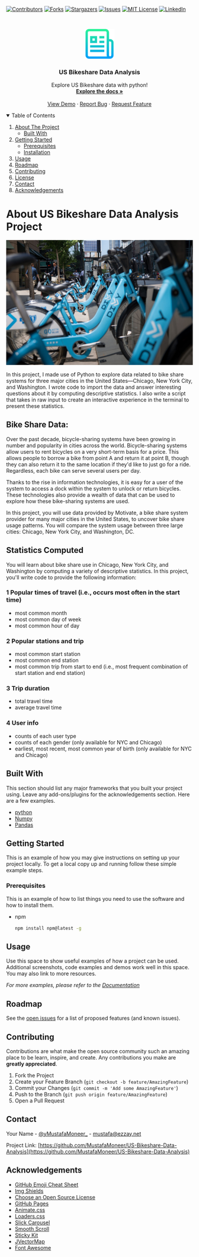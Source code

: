 <!--
*** Thanks for checking out the Best-README-Template. If you have a suggestion
*** that would make this better, please fork the repo and create a pull request
*** or simply open an issue with the tag "enhancement".
*** Thanks again! Now go create something AMAZING! :D
-->



<!-- PROJECT SHIELDS -->
<!--
*** I'm using markdown "reference style" links for readability.
*** Reference links are enclosed in brackets [ ] instead of parentheses ( ).
*** See the bottom of this document for the declaration of the reference variables
*** for contributors-url, forks-url, etc. This is an optional, concise syntax you may use.
*** https://www.markdownguide.org/basic-syntax/#reference-style-links
-->
[![Contributors][contributors-shield]][contributors-url]
[![Forks][forks-shield]][forks-url]
[![Stargazers][stars-shield]][stars-url]
[![Issues][issues-shield]][issues-url]
[![MIT License][license-shield]][license-url]
[![LinkedIn][linkedin-shield]][linkedin-url]



<!-- PROJECT LOGO -->
<br />
<p align="center">
  <a href="https://github.com/othneildrew/Best-README-Template">
    <img src="images/logo.png" alt="Logo" width="80" height="80">
  </a>

  <h3 align="center">US Bikeshare Data Analysis</h3>

  <p align="center">
    Explore US Bikeshare data with python!
    <br />
    <a href="https://www.google.com/url?q=https%3A%2F%2Fclassroom.udacity.com%2Fnanodegrees%2Fnd104%2Fparts%2F53470233-d93c-4a31-a59f-11388272fe6b%2Fmodules%2Ff807d0c5-6158-445a-a447-6518782b57b8%2Flessons%2Fee7d089a-4a92-4e5d-96d2-bb256fae28e9%2Fconcepts%2F9062ec66-f95c-4637-91a3-f24f16b3d256&sa=D&sntz=1&usg=AFQjCNFZ425dQT4jll5vch8jn66-pM8fTg"><strong>Explore the docs »</strong></a>
    <br />
    <br />
    <a href="https://github.com/othneildrew/Best-README-Template">View Demo</a>
    ·
    <a href="https://github.com/othneildrew/Best-README-Template/issues">Report Bug</a>
    ·
    <a href="https://github.com/othneildrew/Best-README-Template/issues">Request Feature</a>
  </p>
</p>



<!-- TABLE OF CONTENTS -->
<details open="open">
  <summary>Table of Contents</summary>
  <ol>
    <li>
      <a href="#about-the-project">About The Project</a>
      <ul>
        <li><a href="#built-with">Built With</a></li>
      </ul>
    </li>
    <li>
      <a href="#getting-started">Getting Started</a>
      <ul>
        <li><a href="#prerequisites">Prerequisites</a></li>
        <li><a href="#installation">Installation</a></li>
      </ul>
    </li>
    <li><a href="#usage">Usage</a></li>
    <li><a href="#roadmap">Roadmap</a></li>
    <li><a href="#contributing">Contributing</a></li>
    <li><a href="#license">License</a></li>
    <li><a href="#contact">Contact</a></li>
    <li><a href="#acknowledgements">Acknowledgements</a></li>
  </ol>
</details>



<!-- ABOUT THE PROJECT -->
# About US Bikeshare Data Analysis Project

[![Product Name Screen Shot][product-screenshot]](https://sites.google.com/udacity.com/programdatascipython-project2)

In this project, I made use of Python to explore data related to bike share systems for three major cities in the United States—Chicago, New York City, and Washington. I wrote code to import the data and answer interesting questions about it by computing descriptive statistics. I also write a script that takes in raw input to create an interactive experience in the terminal to present these statistics.

## Bike Share Data:

Over the past decade, bicycle-sharing systems have been growing in number and popularity in cities across the world. Bicycle-sharing systems allow users to rent bicycles on a very short-term basis for a price. This allows people to borrow a bike from point A and return it at point B, though they can also return it to the same location if they'd like to just go for a ride. Regardless, each bike can serve several users per day.

Thanks to the rise in information technologies, it is easy for a user of the system to access a dock within the system to unlock or return bicycles. These technologies also provide a wealth of data that can be used to explore how these bike-sharing systems are used.

In this project, you will use data provided by Motivate, a bike share system provider for many major cities in the United States, to uncover bike share usage patterns. You will compare the system usage between three large cities: Chicago, New York City, and Washington, DC.

## Statistics Computed
You will learn about bike share use in Chicago, New York City, and Washington by computing a variety of descriptive statistics. In this project, you'll write code to provide the following information:

### 1 Popular times of travel (i.e., occurs most often in the start time)

* most common month
* most common day of week
* most common hour of day

### 2 Popular stations and trip

* most common start station
* most common end station
* most common trip from start to end (i.e., most frequent combination of start station and end station)

### 3 Trip duration

* total travel time
* average travel time

### 4 User info

* counts of each user type
* counts of each gender (only available for NYC and Chicago)
* earliest, most recent, most common year of birth (only available for NYC and Chicago)

## Built With

This section should list any major frameworks that you built your project using. Leave any add-ons/plugins for the acknowledgements section. Here are a few examples.
* [python](//https://python.org/)
* [Numpy](https://numpy.org/)
* [Pandas](https://pandas.pydata.org/)



<!-- GETTING STARTED -->
## Getting Started

This is an example of how you may give instructions on setting up your project locally.
To get a local copy up and running follow these simple example steps.

### Prerequisites

This is an example of how to list things you need to use the software and how to install them.
* npm
  ```sh
  npm install npm@latest -g
  ```


<!-- USAGE EXAMPLES -->
## Usage

Use this space to show useful examples of how a project can be used. Additional screenshots, code examples and demos work well in this space. You may also link to more resources.

_For more examples, please refer to the [Documentation](https://sites.google.com/udacity.com/programdatascipython-project2)_



<!-- ROADMAP -->
## Roadmap

See the [open issues](https://github.com/MustafaMoneer/US-Bikeshare-Data-Analysis/issues) for a list of proposed features (and known issues).



<!-- CONTRIBUTING -->
## Contributing

Contributions are what make the open source community such an amazing place to be learn, inspire, and create. Any contributions you make are **greatly appreciated**.

1. Fork the Project
2. Create your Feature Branch (`git checkout -b feature/AmazingFeature`)
3. Commit your Changes (`git commit -m 'Add some AmazingFeature'`)
4. Push to the Branch (`git push origin feature/AmazingFeature`)
5. Open a Pull Request



<!-- CONTACT -->
## Contact

Your Name - [@yMustafaMoneer_](https://twitter.com/MustafaMoneer_) - mustafa@ezzay.net

Project Link: [https://github.com/MustafaMoneer/US-Bikeshare-Data-Analysis](https://github.com/MustafaMoneer/US-Bikeshare-Data-Analysis)



<!-- ACKNOWLEDGEMENTS -->
## Acknowledgements
* [GitHub Emoji Cheat Sheet](https://www.webpagefx.com/tools/emoji-cheat-sheet)
* [Img Shields](https://shields.io)
* [Choose an Open Source License](https://choosealicense.com)
* [GitHub Pages](https://pages.github.com)
* [Animate.css](https://daneden.github.io/animate.css)
* [Loaders.css](https://connoratherton.com/loaders)
* [Slick Carousel](https://kenwheeler.github.io/slick)
* [Smooth Scroll](https://github.com/cferdinandi/smooth-scroll)
* [Sticky Kit](http://leafo.net/sticky-kit)
* [JVectorMap](http://jvectormap.com)
* [Font Awesome](https://fontawesome.com)





<!-- MARKDOWN LINKS & IMAGES -->
<!-- https://www.markdownguide.org/basic-syntax/#reference-style-links -->
[contributors-shield]: https://img.shields.io/github/contributors/othneildrew/Best-README-Template.svg?style=for-the-badge
[contributors-url]: https://github.com/MustafaMoneer/US-Bikeshare-Data-Analysis/graphs/contributors
[forks-shield]: https://img.shields.io/github/forks/othneildrew/Best-README-Template.svg?style=for-the-badge
[forks-url]: https://github.com/MustafaMoneer/US-Bikeshare-Data-Analysis/network/members
[stars-shield]: https://img.shields.io/github/stars/othneildrew/Best-README-Template.svg?style=for-the-badge
[stars-url]: https://github.com/MustafaMoneer/US-Bikeshare-Data-Analysis/stargazers
[issues-shield]: https://img.shields.io/github/issues/othneildrew/Best-README-Template.svg?style=for-the-badge
[issues-url]: https://github.com/MustafaMoneer/US-Bikeshare-Data-Analysis/issues
[license-shield]: https://img.shields.io/github/license/othneildrew/Best-README-Template.svg?style=for-the-badge
[license-url]: https://github.com/MustafaMoneer/US-Bikeshare-Data-Analysis/blob/master/LICENSE.txt
[linkedin-shield]: https://img.shields.io/badge/-LinkedIn-black.svg?style=for-the-badge&logo=linkedin&colorB=555
[linkedin-url]: https://linkedin.com/in/mustafamoneer
[product-screenshot]: images/screenshot.png
